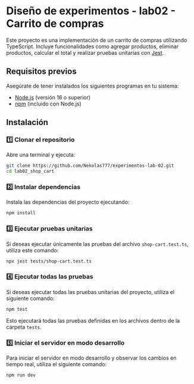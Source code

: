 # Diseño de experimentos - lab02 - Carrito de compras

Este proyecto es una implementación de un carrito de compras utilizando TypeScript. Incluye funcionalidades como agregar productos, eliminar productos, calcular el total y realizar pruebas unitarias con [Jest](https://jestjs.io/docs/getting-started).

## Requisitos previos

Asegúrate de tener instalados los siguientes programas en tu sistema:

- [Node.js](https://nodejs.org/) (versión 16 o superior)
- [npm](https://www.npmjs.com/) (incluido con Node.js)

## Instalación

### 1️⃣ Clonar el repositorio  
Abre una terminal y ejecuta: 

```bash
git clone https://github.com/Nekolas777/experimentos-lab-02.git
cd lab02_shop_cart
```

### 2️⃣ Instalar dependencias
Instala las dependencias del proyecto ejecutando:

```bash
npm install
```

### 3️⃣ Ejecutar pruebas unitarias
Si deseas ejecutar únicamente las pruebas del archivo `shop-cart.test.ts`, utiliza este comando:

```bash
npx jest tests/shop-cart.test.ts
```

### 4️⃣ Ejecutar todas las pruebas
Si deseas ejecutar todas las pruebas unitarias del proyecto, utiliza el siguiente comando:

```bash
npm test
```

Esto ejecutará todas las pruebas definidas en los archivos dentro de la carpeta `tests`.

### 5️⃣ Iniciar el servidor en modo desarrollo
Para iniciar el servidor en modo desarrollo y observar los cambios en tiempo real, utiliza el siguiente comando:

```bash
npm run dev
```